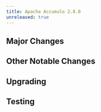 ```yaml
---
title: Apache Accumulo 2.0.0
unreleased: true
---
```


## Major Changes

## Other Notable Changes

## Upgrading

## Testing
